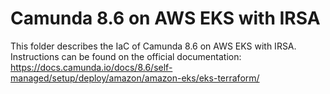 # Camunda 8.6 on AWS EKS with IRSA

This folder describes the IaC of Camunda 8.6 on AWS EKS with IRSA.
Instructions can be found on the official documentation: https://docs.camunda.io/docs/8.6/self-managed/setup/deploy/amazon/amazon-eks/eks-terraform/
